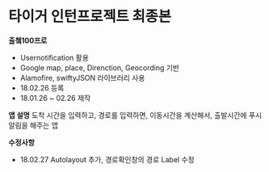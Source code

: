 # 타이거 인턴프로젝트 최종본

**출쳌100프로**

- Usernotification 활용
- Google map, place, Direnction, Geocording 기반
- Alamofire, swiftyJSON 라이브러리 사용
- 18.02.26 등록
- 18.01.26 ~ 02.26 제작


**앱 설명**
도착 시간을 입력하고, 경로를 입력하면, 이동시간을 계산해서, 출발시간에 푸시알림을 해주는 앱



**수정사항**
- 18.02.27 Autolayout 추가, 경로확인창의 경로 Label 수정

